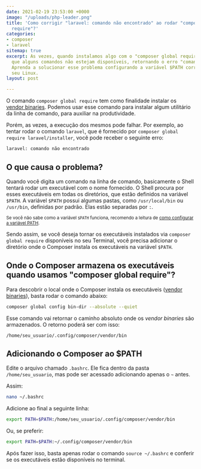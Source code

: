 ```yaml
---
date: 2021-02-19 23:53:00 +0000
image: "/uploads/php-leader.png"
title: 'Como corrigir "laravel: comando não encontrado" ao rodar "composer global
  require"?'
categories:
- composer
- laravel
sitemap: true
excerpt: As vezes, quando instalamos algo com o "composer global require", é comum
  que alguns comandos não estejam disponíveis, retornando o erro "comando não encontrado".
  Aprenda a solucionar esse problema configurando a variável $PATH corretamente no
  seu Linux.
layout: post

---
```

O comando `composer global require` tem como finalidade instalar os [vendor binaries](https://getcomposer.org/doc/articles/vendor-binaries.md). Podemos usar esse comando para instalar algum utilitário da linha de comando, para auxiliar na produtividade.

Porém, as vezes, a execução dos mesmos pode falhar. Por exemplo, ao tentar rodar o comando `laravel`, que é fornecido por `composer global require laravel/installer`, você pode receber o seguinte erro:

```text
laravel: comando não encontrado
```

## O que causa o problema?

Quando você digita um comando na linha de comando, basicamente o Shell tentará rodar um executável com o nome fornecido. O Shell procura por esses executáveis em todas os diretórios, que estão definidos na variável `$PATH`. A variável `$PATH` possui algumas pastas, como `/usr/local/bin` ou `/usr/bin`, definidas por padrão. Elas estão separadas por `:`. 

<sub>Se você não sabe como a variável `$PATH` funciona, recomendo a leitura de [como configurar a variável PATH](https://wallacemaxters.com.br/blog/2021/01/12/como-configurar-a-variavel-path).</sub>

Sendo assim, se você deseja tornar os executáveis instalados via `composer global require` disponíveis no seu Terminal, você precisa adicionar o diretório onde o Composer instala os executáveis na variável `$PATH`.

## Onde o Composer armazena os executáveis quando usamos "composer global require"?

Para descobrir o local onde o Composer instala os executáveis ([vendor binaries](https://getcomposer.org/doc/articles/vendor-binaries.md)), basta rodar o comando abaixo:

```bash
composer global config bin-dir --absolute --quiet
```

Esse comando vai retornar o caminho absoluto onde os _vendor binaries_ são armazenados.
O retorno poderá ser com isso:

```text
/home/seu_usuario/.config/composer/vendor/bin
```

## Adicionando o Composer ao $PATH

Edite o arquivo chamado `.bashrc`. Ele fica dentro da pasta `/home/seu_usuario`, mas pode ser acessado adicionando apenas o `~` antes.

Assim:

```bash
nano ~/.bashrc
```

Adicione ao final a seguinte linha:

```bash
export PATH=$PATH:/home/seu_usuario/.config/composer/vendor/bin
```

Ou, se preferir:

```bash
export PATH=$PATH:~/.config/composer/vendor/bin
```

Após fazer isso, basta apenas rodar o comando `source ~/.bashrc` e conferir se os executáveis estão disponíveis no terminal.
